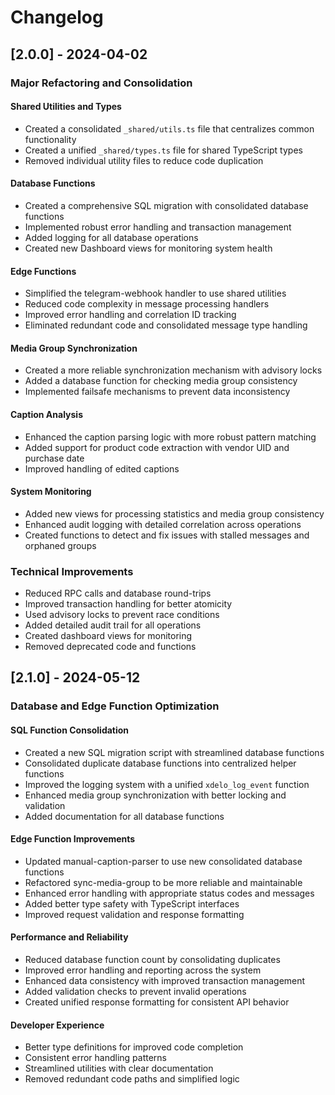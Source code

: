 # Changelog

## [2.0.0] - 2024-04-02

### Major Refactoring and Consolidation

#### Shared Utilities and Types
- Created a consolidated `_shared/utils.ts` file that centralizes common functionality
- Created a unified `_shared/types.ts` file for shared TypeScript types
- Removed individual utility files to reduce code duplication

#### Database Functions
- Created a comprehensive SQL migration with consolidated database functions
- Implemented robust error handling and transaction management
- Added logging for all database operations
- Created new Dashboard views for monitoring system health

#### Edge Functions
- Simplified the telegram-webhook handler to use shared utilities
- Reduced code complexity in message processing handlers
- Improved error handling and correlation ID tracking
- Eliminated redundant code and consolidated message type handling

#### Media Group Synchronization
- Created a more reliable synchronization mechanism with advisory locks
- Added a database function for checking media group consistency
- Implemented failsafe mechanisms to prevent data inconsistency

#### Caption Analysis
- Enhanced the caption parsing logic with more robust pattern matching
- Added support for product code extraction with vendor UID and purchase date
- Improved handling of edited captions

#### System Monitoring
- Added new views for processing statistics and media group consistency
- Enhanced audit logging with detailed correlation across operations
- Created functions to detect and fix issues with stalled messages and orphaned groups

### Technical Improvements
- Reduced RPC calls and database round-trips
- Improved transaction handling for better atomicity
- Used advisory locks to prevent race conditions
- Added detailed audit trail for all operations
- Created dashboard views for monitoring
- Removed deprecated code and functions 

## [2.1.0] - 2024-05-12

### Database and Edge Function Optimization

#### SQL Function Consolidation
- Created a new SQL migration script with streamlined database functions
- Consolidated duplicate database functions into centralized helper functions
- Improved the logging system with a unified `xdelo_log_event` function
- Enhanced media group synchronization with better locking and validation
- Added documentation for all database functions

#### Edge Function Improvements
- Updated manual-caption-parser to use new consolidated database functions
- Refactored sync-media-group to be more reliable and maintainable
- Enhanced error handling with appropriate status codes and messages
- Added better type safety with TypeScript interfaces
- Improved request validation and response formatting

#### Performance and Reliability
- Reduced database function count by consolidating duplicates
- Improved error handling and reporting across the system
- Enhanced data consistency with improved transaction management
- Added validation checks to prevent invalid operations
- Created unified response formatting for consistent API behavior

#### Developer Experience
- Better type definitions for improved code completion
- Consistent error handling patterns
- Streamlined utilities with clear documentation
- Removed redundant code paths and simplified logic 